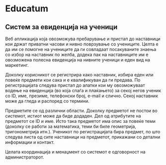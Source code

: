 # Educatum
## Систем за евиденција на ученици

Веб апликација која овозможува пребарување и пристап до наставници кои држат приватни часови и нивно поврзување со учениците. Целта е да им се помогне на учениците да ги совладаат посакуваните знаења со избор на наставник по желба, додека пак на наставниците им е овозможена полесна евиденција на нивните ученици и еден вид на маркетинг.

Доколку корисникот се регистрира како наставник, избира еден или повеќе предмети кои сака и е квалификуван да ги предава. По регистрацијата следува пристап до алатки кои му овозможуваат водење на евиденција (во која спаѓа и плаќањето) за секој негов ученик со ID, име, презиме, телефонски број, e-mail и слично. Секој наставник може да гледа и распоред со термини.

Предметите се од различни области. Доколку предметот не постои во системот, истиот може да биде додаден. Дел од атрибутите на предметот се ID и име. Исто така предметот има опис за повеќе теми (доколку се работи за математика, теми би биле геометрија, тригонометрија итн.). Ученикот по регистрацијата бира предмет, по што следува листа од сите наставници на предметот, прикажани со детални информации и контакт.

Целата координација и менаџмент со системот е одговорност на администраторот.
